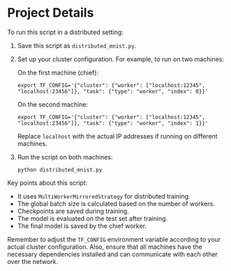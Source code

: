 # Project Details

To run this script in a distributed setting:

1. Save this script as `distributed_mnist.py`.

2. Set up your cluster configuration. For example, to run on two machines:

   On the first machine (chief):
   ```
   export TF_CONFIG='{"cluster": {"worker": ["localhost:12345", "localhost:23456"]}, "task": {"type": "worker", "index": 0}}'
   ```

   On the second machine:
   ```
   export TF_CONFIG='{"cluster": {"worker": ["localhost:12345", "localhost:23456"]}, "task": {"type": "worker", "index": 1}}'
   ```

   Replace `localhost` with the actual IP addresses if running on different machines.

3. Run the script on both machines:
   ```
   python distributed_mnist.py
   ```

Key points about this script:

- It uses `MultiWorkerMirroredStrategy` for distributed training.
- The global batch size is calculated based on the number of workers.
- Checkpoints are saved during training.
- The model is evaluated on the test set after training.
- The final model is saved by the chief worker.

Remember to adjust the `TF_CONFIG` environment variable according to your actual cluster configuration. Also, ensure that all machines have the necessary dependencies installed and can communicate with each other over the network.